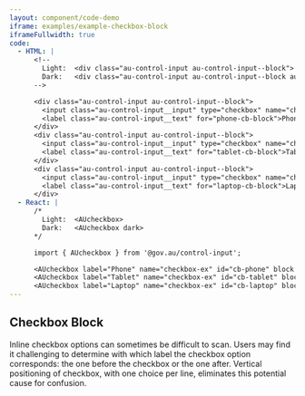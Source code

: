 ```yaml
---
layout: component/code-demo
iframe: examples/example-checkbox-block
iframeFullwidth: true
code:
  - HTML: |
      <!--
        Light:  <div class="au-control-input au-control-input--block">
        Dark:   <div class="au-control-input au-control-input--block au-control-input--dark">
      -->

      <div class="au-control-input au-control-input--block">
        <input class="au-control-input__input" type="checkbox" name="checkbox-ex" id="phone-cb-block">
        <label class="au-control-input__text" for="phone-cb-block">Phone
      </div>
      <div class="au-control-input au-control-input--block">
        <input class="au-control-input__input" type="checkbox" name="checkbox-ex" id="tablet-cb-block" checked>
        <label class="au-control-input__text" for="tablet-cb-block">Tablet
      </div>
      <div class="au-control-input au-control-input--block">
        <input class="au-control-input__input" type="checkbox" name="checkbox-ex" id="laptop-cb-block" checked>
        <label class="au-control-input__text" for="laptop-cb-block">Laptop
      </div>
  - React: |
      /*
        Light:  <AUcheckbox>
        Dark:   <AUcheckbox dark>
      */

      import { AUcheckbox } from '@gov.au/control-input';

      <AUcheckbox label="Phone" name="checkbox-ex" id="cb-phone" block />
      <AUcheckbox label="Tablet" name="checkbox-ex" id="cb-tablet" block defaultChecked />
      <AUcheckbox label="Laptop" name="checkbox-ex" id="cb-laptop" block defaultChecked />
---
```

## Checkbox Block

Inline checkbox options can sometimes be difficult to scan. Users may find it challenging to determine with which label the checkbox option corresponds: the one before the checkbox or the one after. Vertical positioning of checkbox,  with one choice per line, eliminates this potential cause for confusion.


